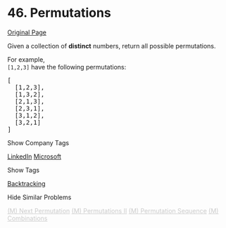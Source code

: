 # 46. Permutations

[Original Page](https://leetcode.com/problems/permutations/)

Given a collection of **distinct** numbers, return all possible permutations.

For example,  
`[1,2,3]` have the following permutations:  

<pre>[
  [1,2,3],
  [1,3,2],
  [2,1,3],
  [2,3,1],
  [3,1,2],
  [3,2,1]
]
</pre>

<div>

<div id="company_tags" class="btn btn-xs btn-warning">Show Company Tags</div>

<span class="hidebutton">[LinkedIn](/company/linkedin/) [Microsoft](/company/microsoft/)</span></div>

<div>

<div id="tags" class="btn btn-xs btn-warning">Show Tags</div>

<span class="hidebutton">[Backtracking](/tag/backtracking/)</span></div>

<div>

<div id="similar" class="btn btn-xs btn-warning">Hide Similar Problems</div>

<span class="hidebutton" style="display: inline; opacity: 0.216797;">[(M) Next Permutation](/problems/next-permutation/) [(M) Permutations II](/problems/permutations-ii/) [(M) Permutation Sequence](/problems/permutation-sequence/) [(M) Combinations](/problems/combinations/)</span></div>